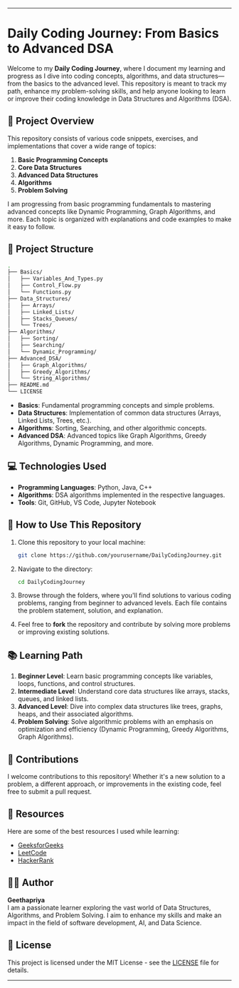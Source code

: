 
---

# Daily Coding Journey: From Basics to Advanced DSA

Welcome to my **Daily Coding Journey**, where I document my learning and progress as I dive into coding concepts, algorithms, and data structures—from the basics to the advanced level. This repository is meant to track my path, enhance my problem-solving skills, and help anyone looking to learn or improve their coding knowledge in Data Structures and Algorithms (DSA).

## 🚀 Project Overview

This repository consists of various code snippets, exercises, and implementations that cover a wide range of topics:

1. **Basic Programming Concepts**
2. **Core Data Structures**
3. **Advanced Data Structures**
4. **Algorithms**
5. **Problem Solving**

I am progressing from basic programming fundamentals to mastering advanced concepts like Dynamic Programming, Graph Algorithms, and more. Each topic is organized with explanations and code examples to make it easy to follow.

## 📂 Project Structure

```bash
.
├── Basics/
│   ├── Variables_And_Types.py
│   ├── Control_Flow.py
│   └── Functions.py
├── Data_Structures/
│   ├── Arrays/
│   ├── Linked_Lists/
│   ├── Stacks_Queues/
│   └── Trees/
├── Algorithms/
│   ├── Sorting/
│   ├── Searching/
│   └── Dynamic_Programming/
├── Advanced_DSA/
│   ├── Graph_Algorithms/
│   ├── Greedy_Algorithms/
│   └── String_Algorithms/
├── README.md
└── LICENSE
```

- **Basics**: Fundamental programming concepts and simple problems.
- **Data Structures**: Implementation of common data structures (Arrays, Linked Lists, Trees, etc.).
- **Algorithms**: Sorting, Searching, and other algorithmic concepts.
- **Advanced DSA**: Advanced topics like Graph Algorithms, Greedy Algorithms, Dynamic Programming, and more.

## 💻 Technologies Used

- **Programming Languages**: Python, Java, C++
- **Algorithms**: DSA algorithms implemented in the respective languages.
- **Tools**: Git, GitHub, VS Code, Jupyter Notebook

## 🔧 How to Use This Repository

1. Clone this repository to your local machine:
   ```bash
   git clone https://github.com/yourusername/DailyCodingJourney.git
   ```

2. Navigate to the directory:
   ```bash
   cd DailyCodingJourney
   ```

3. Browse through the folders, where you'll find solutions to various coding problems, ranging from beginner to advanced levels. Each file contains the problem statement, solution, and explanation.

4. Feel free to **fork** the repository and contribute by solving more problems or improving existing solutions.

## 📚 Learning Path

1. **Beginner Level**: Learn basic programming concepts like variables, loops, functions, and control structures.
2. **Intermediate Level**: Understand core data structures like arrays, stacks, queues, and linked lists.
3. **Advanced Level**: Dive into complex data structures like trees, graphs, heaps, and their associated algorithms.
4. **Problem Solving**: Solve algorithmic problems with an emphasis on optimization and efficiency (Dynamic Programming, Greedy Algorithms, Graph Algorithms).

## 🔄 Contributions

I welcome contributions to this repository! Whether it's a new solution to a problem, a different approach, or improvements in the existing code, feel free to submit a pull request.

## 📖 Resources

Here are some of the best resources I used while learning:

- [GeeksforGeeks](https://www.geeksforgeeks.org/)
- [LeetCode](https://leetcode.com/)
- [HackerRank](https://www.hackerrank.com/domains/tutorials/10-days-of-javascript)

## 🧑‍💻 Author

**Geethapriya**  
I am a passionate learner exploring the vast world of Data Structures, Algorithms, and Problem Solving. I aim to enhance my skills and make an impact in the field of software development, AI, and Data Science.

## 📜 License

This project is licensed under the MIT License - see the [LICENSE](LICENSE) file for details.

---

